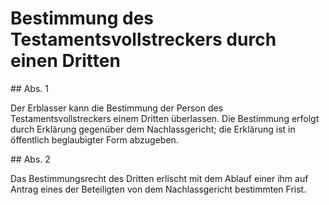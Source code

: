 # Bestimmung des Testamentsvollstreckers durch einen Dritten



\#\# Abs. 1

 Der Erblasser kann die Bestimmung der Person des Testamentsvollstreckers einem Dritten überlassen. Die Bestimmung erfolgt durch Erklärung gegenüber dem Nachlassgericht; die Erklärung ist in öffentlich beglaubigter Form abzugeben.

\#\# Abs. 2

 Das Bestimmungsrecht des Dritten erlischt mit dem Ablauf einer ihm auf Antrag eines der Beteiligten von dem Nachlassgericht bestimmten Frist. 

